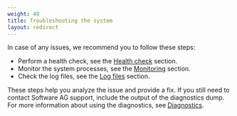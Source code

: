 ```yaml
---
weight: 40
title: Troubleshooting the system
layout: redirect
---
```


In case of any issues, we recommend you to follow these steps:

* Perform a health check, see the [Health check](/edge/diagnostics-and-support/#health-check) section.
* Monitor the system processes, see the [Monitoring](/edge/diagnostics-and-support/#monitoring) section.
* Check the log files, see the [Log files](/edge/diagnostics-and-support/#logs-files) section.

These steps help you analyze the issue and provide a fix. If you still need to contact Software AG support, include the output of the diagnostics dump. For more information about using the diagnostics, see [Diagnostics](#diagnostics).

